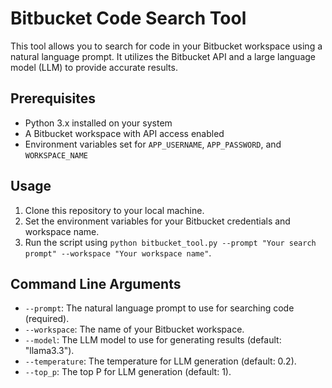 # Bitbucket Code Search Tool

This tool allows you to search for code in your Bitbucket workspace using a natural language prompt. It utilizes the Bitbucket API and a large language model (LLM) to provide accurate results.

## Prerequisites

* Python 3.x installed on your system
* A Bitbucket workspace with API access enabled
* Environment variables set for `APP_USERNAME`, `APP_PASSWORD`, and `WORKSPACE_NAME`

## Usage

1. Clone this repository to your local machine.
2. Set the environment variables for your Bitbucket credentials and workspace name.
3. Run the script using `python bitbucket_tool.py --prompt "Your search prompt" --workspace "Your workspace name"`.

## Command Line Arguments

* `--prompt`: The natural language prompt to use for searching code (required).
* `--workspace`: The name of your Bitbucket workspace.
* `--model`: The LLM model to use for generating results (default: "llama3.3").
* `--temperature`: The temperature for LLM generation (default: 0.2).
* `--top_p`: The top P for LLM generation (default: 1).
